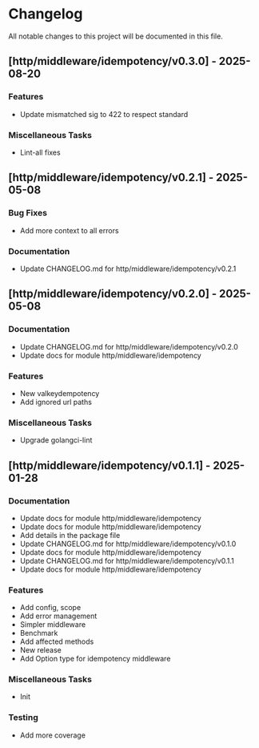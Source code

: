 # Changelog

All notable changes to this project will be documented in this file.

## [http/middleware/idempotency/v0.3.0] - 2025-08-20

### Features

- Update mismatched sig to 422 to respect standard

### Miscellaneous Tasks

- Lint-all fixes

## [http/middleware/idempotency/v0.2.1] - 2025-05-08

### Bug Fixes

- Add more context to all errors

### Documentation

- Update CHANGELOG.md for http/middleware/idempotency/v0.2.1

## [http/middleware/idempotency/v0.2.0] - 2025-05-08

### Documentation

- Update CHANGELOG.md for http/middleware/idempotency/v0.2.0
- Update docs for module http/middleware/idempotency

### Features

- New valkeydempotency
- Add ignored url paths

### Miscellaneous Tasks

- Upgrade golangci-lint

## [http/middleware/idempotency/v0.1.1] - 2025-01-28

### Documentation

- Update docs for module http/middleware/idempotency
- Update docs for module http/middleware/idempotency
- Add details in the package file
- Update CHANGELOG.md for http/middleware/idempotency/v0.1.0
- Update docs for module http/middleware/idempotency
- Update CHANGELOG.md for http/middleware/idempotency/v0.1.1
- Update docs for module http/middleware/idempotency

### Features

- Add config, scope
- Add error management
- Simpler middleware
- Benchmark
- Add affected methods
- New release
- Add Option type for idempotency middleware

### Miscellaneous Tasks

- Init

### Testing

- Add more coverage

<!-- generated by git-cliff -->
